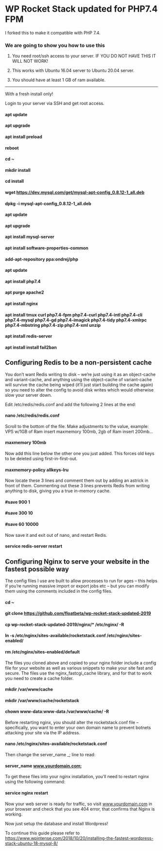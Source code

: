 # WP Rocket Stack updated for PHP7.4 FPM
I forked this to make it compatible with PHP 7.4.

### We are going to show you how to use this

1. You need root/ssh access to your server. IF YOU DO NOT HAVE THIS IT WILL NOT WORK!

2. This works with Ubuntu 16.04 server to Ubuntu 20.04 server.

3. You should have at least 1 GB of ram available.

------------------------------------------------------------------------------------------------------------------

With a fresh install only!

Login to your server via SSH and get root access.

#### apt update
#### apt upgrade
#### apt install preload
#### reboot
#### cd ~
#### mkdir install
#### cd install
#### wget https://dev.mysql.com/get/mysql-apt-config_0.8.12-1_all.deb
#### dpkg -i mysql-apt-config_0.8.12-1_all.deb
#### apt update
#### apt upgrade
#### apt install mysql-server
#### apt install software-properties-common
#### add-apt-repository ppa:ondrej/php
#### apt update
#### apt install php7.4
#### apt purge apache2
#### apt install nginx
#### apt install tmux curl php7.4-fpm php7.4-curl php7.4-intl php7.4-cli php7.4-mysql php7.4-gd php7.4-imagick php7.4-tidy php7.4-xmlrpc php7.4-mbstring php7.4-zip php7.4-xml unzip

#### apt install redis-server
#### apt install install fail2ban

## Configuring Redis to be a non-persistent cache

You don’t want Redis writing to disk – we’re just using it as an object-cache and variant-cache, and anything using the object-cache of variant-cache will survive the cache being wiped (it’ll just start building the cache again) so you need to alter the config to avoid disk writes which would otherwise slow your server down.

Edit /etc/redis/redis.conf and add the following 2 lines at the end:

#### nano /etc/redis/redis.conf

Scroll to the bottom of the file.
Make adjustments to the value, example: VPS w/1GB of Ram insert maxmemory 100mb, 2gb of Ram insert 200mb...

#### maxmemory 100mb

Now add this line below the other one you just added. This forces old keys to be deleted using first-in-first-out.

#### maxmemory-policy allkeys-lru

Now locate these 3 lines and comment them out by adding an astrick in front of them.
Commenting out these 3 lines prevents Redis from writing anything to disk, giving you a true in-memory cache.

#### #save 900 1
#### #save 300 10
#### #save 60 10000

Now save it and exit out of nano, and restart Redis.

#### service redis-server restart

## Configuring Nginx to serve your website in the fastest possible way

The config files I use are built to allow processes to run for ages – this helps if you’re running massive import or export jobs etc – but you can modify them using the comments included in the config files.

#### cd ~
#### git clone https://github.com/floatbeta/wp-rocket-stack-updated-2019
#### cp wp-rocket-stack-updated-2019/nginx/* /etc/nginx/ -R
#### ln -s /etc/nginx/sites-available/rocketstack.conf /etc/nginx/sites-enabled/
#### rm /etc/nginx/sites-enabled/default

The files you cloned above and copied to your nginx folder include a config file for your website as well as various snippets to make your site fast and secure. The files use the nginx_fastcgi_cache library, and for that to work you need to create a cache folder.

#### mkdir /var/www/cache
#### mkdir /var/www/cache/rocketstack
#### chown www-data:www-data /var/www/cache/ -R

Before restarting nginx, you should alter the rocketstack.conf file – specifically, you want to enter your own domain name to prevent botnets attacking your site via the IP address.

#### nano /etc/nginx/sites-available/rocketstack.conf

Then change the server_name _; line to read:

#### server_name www.yourdomain.com;

To get these files into your nginx installation, you’ll need to restart nginx using the following command:

#### service nginx restart

Now your web server is ready for traffic, so visit www.yourdomain.com in your browser and check that you see 404 error, that confirms that Nginx is working.

Now just setup the database and install Wordpress!

To continue this guide please refer to https://www.wpintense.com/2018/10/20/installing-the-fastest-wordpress-stack-ubuntu-18-mysql-8/

